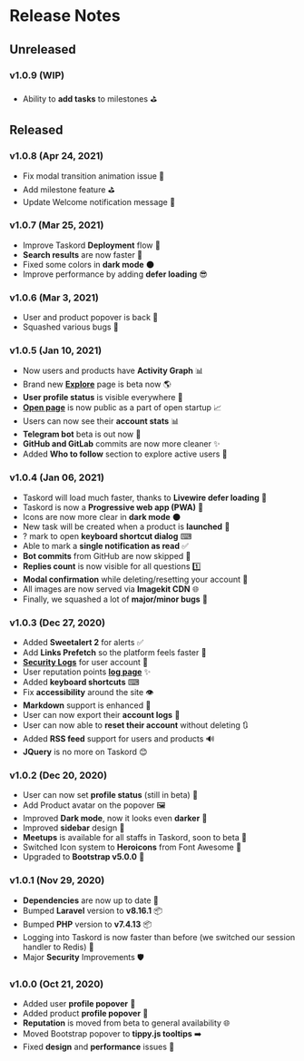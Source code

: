 # Release Notes

## Unreleased

### **v1.0.9** (WIP)

- Ability to **add tasks** to milestones ⛳

## Released

### **v1.0.8** (Apr 24, 2021)

- Fix modal transition animation issue 🍃
- Add milestone feature ⛳
- Update Welcome notification message 🔔

### **v1.0.7** (Mar 25, 2021)

- Improve Taskord **Deployment** flow 🚀
- **Search results** are now faster 🚅
- Fixed some colors in **dark mode** 🌑
- Improve performance by adding **defer loading** 😎

### **v1.0.6** (Mar 3, 2021)

- User and product popover is back 💬
- Squashed various bugs 🐛

### **v1.0.5** (Jan 10, 2021)

- Now users and products have **Activity Graph** 📊
- Brand new [**Explore**](https://taskord.com/explore) page is beta now 🌎
- **User profile status** is visible everywhere 💭
- [**Open page**](https://taskord.com/open) is now public as a part of open startup 📈
- Users can now see their **account stats** 📊
- **Telegram bot** beta is out now 🤖
- **GitHub and GitLab** commits are now more cleaner ✨
- Added **Who to follow** section to explore active users 👥

### **v1.0.4** (Jan 06, 2021)

- Taskord will load much faster, thanks to **Livewire defer loading** 💨
- Taskord is now a **Progressive web app (PWA)** 🚅
- Icons are now more clear in **dark mode** 🌑
- New task will be created when a product is **launched** 🚀
- ? mark to open **keyboard shortcut dialog** ⌨
- Able to mark a **single notification as read** ✅
- **Bot commits** from GitHub are now skipped 🤖
- **Replies count** is now visible for all questions 1️⃣
- **Modal confirmation** while deleting/resetting your account 🚮
- All images are now served via **Imagekit CDN** 🌐
- Finally, we squashed a lot of **major/minor bugs** 🐛

### **v1.0.3** (Dec 27, 2020)

- Added **Sweetalert 2** for alerts ✅
- Add **Links Prefetch** so the platform feels faster 🚀
- [**Security Logs**](https://taskord.com/settings/logs) for user account 📜
- User reputation points [**log page**](https://taskord.com/reputation) ✨
- Added **keyboard shortcuts** ⌨
- Fix **accessibility** around the site 👁
- **Markdown** support is enhanced 📝
- User can now export their **account logs** 📜
- User can now able to **reset their account** without deleting 🔃
- Added **RSS feed** support for users and products 🔊
- **JQuery** is no more on Taskord 😊

### **v1.0.2** (Dec 20, 2020)

- User can now set **profile status** (still in beta) 💭
- Add Product avatar on the popover 🖼
- Improved **Dark mode**, now it looks even **darker** 🌚
- Improved **sidebar** design 🎨
- **Meetups** is available for all staffs in Taskord, soon to beta 🤝
- Switched Icon system to **Heroicons** from Font Awesome 👀
- Upgraded to **Bootstrap v5.0.0** 🚀

### **v1.0.1** (Nov 29, 2020)

- **Dependencies** are now up to date 📅
- Bumped **Laravel** version to **v8.16.1** 📦
- Bumped **PHP** version to **v7.4.13** 📦
- Logging into Taskord is now faster than before (we switched our session handler to Redis) 💨
- Major **Security** Improvements 🛡

### **v1.0.0** (Oct 21, 2020)

- Added user **profile popover** 💬
- Added product **profile popover** 💬
- **Reputation** is moved from beta to general availability 🌐
- Moved Bootstrap popover to **tippy.js tooltips** ➡️
- Fixed **design** and **performance** issues 🐛
